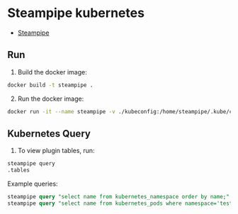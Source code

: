 # Steampipe kubernetes

- [Steampipe](https://steampipe.io/)

## Run

1. Build the docker image:
```bash
docker build -t steampipe .
```

2. Run the docker image:
```bash
docker run -it --name steampipe -v ./kubeconfig:/home/steampipe/.kube/config -v ./kubernetes.spc:/home/steampipe/.steampipe/config/kubernetes.spc steampipe
```

## Kubernetes Query

1. To view plugin tables, run:
```bash
steampipe query
.tables
```

Example queries:
```sql
steampipe query "select name from kubernetes_namespace order by name;"
steampipe query "select name from kubernetes_pods where namespace='test' order by name;"
```